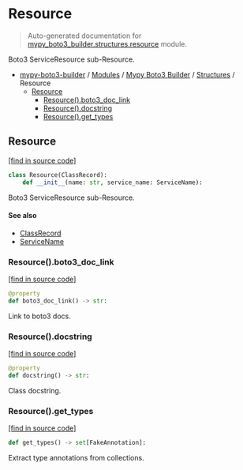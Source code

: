 # Resource

> Auto-generated documentation for [mypy_boto3_builder.structures.resource](https://github.com/vemel/mypy_boto3_builder/blob/master/mypy_boto3_builder/structures/resource.py) module.

Boto3 ServiceResource sub-Resource.

- [mypy-boto3-builder](../../README.md#mypy_boto3_builder) / [Modules](../../MODULES.md#mypy-boto3-builder-modules) / [Mypy Boto3 Builder](../index.md#mypy-boto3-builder) / [Structures](index.md#structures) / Resource
    - [Resource](#resource)
        - [Resource().boto3_doc_link](#resourceboto3_doc_link)
        - [Resource().docstring](#resourcedocstring)
        - [Resource().get_types](#resourceget_types)

## Resource

[[find in source code]](https://github.com/vemel/mypy_boto3_builder/blob/master/mypy_boto3_builder/structures/resource.py#L12)

```python
class Resource(ClassRecord):
    def __init__(name: str, service_name: ServiceName):
```

Boto3 ServiceResource sub-Resource.

#### See also

- [ClassRecord](class_record.md#classrecord)
- [ServiceName](../service_name.md#servicename)

### Resource().boto3_doc_link

[[find in source code]](https://github.com/vemel/mypy_boto3_builder/blob/master/mypy_boto3_builder/structures/resource.py#L32)

```python
@property
def boto3_doc_link() -> str:
```

Link to boto3 docs.

### Resource().docstring

[[find in source code]](https://github.com/vemel/mypy_boto3_builder/blob/master/mypy_boto3_builder/structures/resource.py#L39)

```python
@property
def docstring() -> str:
```

Class docstring.

### Resource().get_types

[[find in source code]](https://github.com/vemel/mypy_boto3_builder/blob/master/mypy_boto3_builder/structures/resource.py#L51)

```python
def get_types() -> set[FakeAnnotation]:
```

Extract type annotations from collections.
